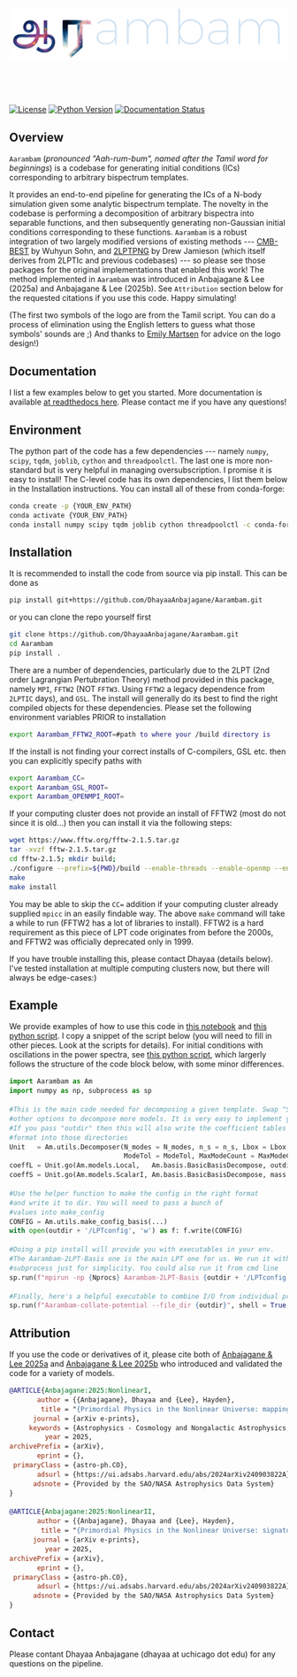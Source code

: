 <p>&nbsp;</p>
<picture>
  <source media="(prefers-color-scheme: dark)" srcset="docs/source/LOGO_dark.png">
  <source media="(prefers-color-scheme: light)" srcset="docs/source/LOGO_light.png">
  <img alt="Logo" src="docs/source/LOGO_dark.png" title="Logo">
</picture>
<p>&nbsp;</p>
<p>&nbsp;</p>

[![License](https://img.shields.io/badge/license-GPL-blue.svg)](LICENSE)
[![Python Version](https://img.shields.io/badge/python-3.6%2B-blue.svg)](https://www.python.org/downloads/)
[![Documentation Status](https://img.shields.io/readthedocs/aarambam?color=blue)](https://aarambam.readthedocs.io/en/latest)

## Overview

`Aarambam` (_pronounced "Aah-rum-bum", named after the Tamil word for beginnings_) is a codebase for generating initial conditions (ICs) corresponding to arbitrary bispectrum templates. 

It provides an end-to-end pipeline for generating the ICs of a N-body simulation given some analytic bispectrum template. The novelty in the codebase is performing a decomposition of arbitrary bispectra into separable functions, and then subsequently generating non-Gaussian initial conditions corresponding to these functions. `Aarambam` is a robust integration of two largely modified versions of existing methods --- [CMB-BEST](https://github.com/Wuhyun/CMB-BEST/tree/main) by Wuhyun Sohn, and [2LPTPNG](https://github.com/dsjamieson/2LPTPNG/tree/main) by Drew Jamieson (which itself derives from 2LPTIc and previous codebases) --- so please see those packages for the original implementations that enabled this work! The method implemented in `Aarambam` was introduced in Anbajagane & Lee (2025a) and Anbajagane & Lee (2025b). See `Attribution` section below for the requested citations if you use this code. Happy simulating!

(The first two symbols of the logo are from the Tamil script. You can do a process of elimination using the English letters to guess what those symbols' sounds are ;) And thanks to [Emily Martsen](https://emartsen.github.io/) for advice on the logo design!)

## Documentation

I list a few examples below to get you started. More documentation is available [at readthedocs here](https://aarambam.readthedocs.io/en/latest/). Please contact me if you have any questions!

## Environment
The python part of the code has a few dependencies --- namely `numpy`, `scipy`, `tqdm`, `joblib`, `cython` and `threadpoolctl`. The last one is more non-standard but is very helpful in managing oversubscription. I promise it is easy to install! The C-level code has its own dependencies, I list them below in the Installation instructions. You can install all of these from conda-forge:

```bash
conda create -p {YOUR_ENV_PATH}
conda activate {YOUR_ENV_PATH}
conda install numpy scipy tqdm joblib cython threadpoolctl -c conda-forge
```

## Installation

It is recommended to install the code from source via pip install. This can be done as

```bash
pip install git+https://github.com/DhayaaAnbajagane/Aarambam.git
```

or you can clone the repo yourself first

```bash
git clone https://github.com/DhayaaAnbajagane/Aarambam.git
cd Aarambam
pip install .
```

There are a number of dependencies, particularly due to the 2LPT (2nd order Lagrangian Pertubration Theory) method provided in this package, namely `MPI`, `FFTW2` (NOT `FFTW3`. Using `FFTW2` a legacy dependence from `2LPTIC` days), and `GSL`. The install will generally do its best to find the right compiled objects for these dependencies. Please set the following environment variables PRIOR to installation

```bash
export Aarambam_FFTW2_ROOT=#path to where your /build directory is
```

If the install is not finding your correct installs of C-compilers, GSL etc. then you can explicitly specify paths with

```bash
export Aarambam_CC=
export Aarambam_GSL_ROOT=
export Aarambam_OPENMPI_ROOT=
```

If your computing cluster does not provide an install of FFTW2 (most do not since it is old...) then you can install it via the following steps:

```bash
wget https://www.fftw.org/fftw-2.1.5.tar.gz
tar -xvzf fftw-2.1.5.tar.gz
cd fftw-2.1.5; mkdir build;
./configure --prefix=${PWD}/build --enable-threads --enable-openmp --enable-mpi --enable-type-prefix CC={ADD_PATH_TO_MPICC_EXECUTABLE}
make
make install
```
You may be able to skip the `CC=` addition if your computing cluster already supplied `mpicc` in an easily findable way. The above `make` command will take a while to run (FFTW2 has a lot of libraries to install). FFTW2 is a hard requirement as this piece of LPT code originates from before the 2000s, and FFTW2 was officially deprecated only in 1999.

If you have trouble installing this, please contact Dhayaa (details below). I've tested installation at multiple computing clusters now, but there will always be edge-cases:)

## Example

We provide examples of how to use this code in [this notebook](examples/BasisDecomposition.ipynb) and [this python script](examples/MakeICs.py). I copy a snippet of the script below (you will need to fill in other pieces. Look at the scripts for details). For initial conditions with oscillations in the power spectra, see [this python script](examples/MakeICsRes.py), which largerly follows the structure of the code block below, with some minor differences.

```python
import Aarambam as Am
import numpy as np, subprocess as sp

#This is the main code needed for decomposing a given template. Swap "ScalarI" with
#other options to decompose more models. It is very easy to implement your own :)
#If you pass "outdir" then this will also write the coefficient tables in the right
#format into those directories
Unit   = Am.utils.Decomposer(N_modes = N_modes, n_s = n_s, Lbox = Lbox, Nmax = Nmax, 
                             ModeTol = ModeTol, MaxModeCount = MaxModeCount)
coeffL = Unit.go(Am.models.Local,   Am.basis.BasicBasisDecompose, outdir = outdir)
coeffS = Unit.go(Am.models.ScalarI, Am.basis.BasicBasisDecompose, mass = 1, outdir = outdir) #This will overwrite the previous call

#Use the helper function to make the config in the right format
#and write it to dir. You will need to pass a bunch of
#values into make_config
CONFIG = Am.utils.make_config_basis(...)
with open(outdir + '/LPTconfig', 'w') as f: f.write(CONFIG)

#Doing a pip install will provide you with executables in your env.
#The Aarambam-2LPT-Basis one is the main LPT one for us. We run it with
#subprocess just for simplicity. You could also run it from cmd line
sp.run(f"mpirun -np {Nprocs} Aarambam-2LPT-Basis {outdir + '/LPTconfig'}", shell = True, env = os.environ)

#Finally, here's a helpful executable to combine I/O from individual processes.
sp.run(f"Aarambam-collate-potential --file_dir {outdir}", shell = True, env = os.environ)
```

## Attribution

If you use the code or derivatives of it, please cite both of [Anbajagane & Lee 2025a](https://arxiv.org/abs/2409.03822) and [Anbajagane & Lee 2025b](https://arxiv.org/abs/2409.03822) who introduced and validated the code for a variety of models.

```bibtex
@ARTICLE{Anbajagane:2025:NonlinearI,
       author = {{Anbajagane}, Dhayaa and {Lee}, Hayden},
        title = "{Primordial Physics in the Nonlinear Universe: mapping cosmological collider models to weak-lensing observables}",
      journal = {arXiv e-prints},
     keywords = {Astrophysics - Cosmology and Nongalactic Astrophysics, Astrophysics - Astrophysics of Galaxies},
         year = 2025,
archivePrefix = {arXiv},
       eprint = {},
 primaryClass = {astro-ph.CO},
       adsurl = {https://ui.adsabs.harvard.edu/abs/2024arXiv240903822A},
      adsnote = {Provided by the SAO/NASA Astrophysics Data System}
}

@ARTICLE{Anbajagane:2025:NonlinearII,
       author = {{Anbajagane}, Dhayaa and {Lee}, Hayden},
        title = "{Primordial Physics in the Nonlinear Universe: signatures of inflationary resonances, excitations, and scale dependence}",
      journal = {arXiv e-prints},
         year = 2025,
archivePrefix = {arXiv},
       eprint = {},
 primaryClass = {astro-ph.CO},
       adsurl = {https://ui.adsabs.harvard.edu/abs/2024arXiv240903822A},
      adsnote = {Provided by the SAO/NASA Astrophysics Data System}
}
```

## Contact

Please contant Dhayaa Anbajagane (dhayaa at uchicago dot edu) for any questions on the pipeline.
